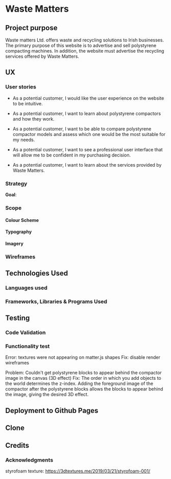 # Waste Matters

## Project purpose
Waste matters Ltd. offers waste and recycling solutions to Irish businesses. The primary purpose of this website is to advertise and sell polystyrene compacting machines.
In addition, the website must advertise the recycling services offered by Waste Matters.

## UX

### User stories
* As a potential customer, I would like the user experience on the website to be intuitive.

* As a potential customer, I want to learn about polystyrene compactors and how they work.

* As a potential customer, I want to be able to compare polystyrene compactor models and assess which one would be the most suitable for my needs.

* As a potential customer, I want to see a professional user interface that will allow me to be confident in my purchasing decision.

* As a potential customer, I want to learn about the services provided by Waste Matters.

### Strategy
__Goal__:

### Scope

#### Colour Scheme

#### Typography

#### Imagery

### Wireframes

## Technologies Used
### Languages used

### Frameworks, Libraries & Programs Used

## Testing

### Code Validation


### Functionality test
Error: textures were not appearing on matter.js shapes
Fix: disable render wireframes


Problem: Couldn't get polystyrene blocks to appear behind the compactor image in the canvas (3D effect)
Fix: The order in which you add objects to the world determines the z-index. Adding the foreground image 
of the compactor after the polystyrene blocks allows the blocks to appear behind the image, giving the desired 3D effect.

## Deployment to Github Pages

## Clone

## Credits
### Acknowledgments
styrofoam texture: https://3dtextures.me/2019/03/21/styrofoam-001/
